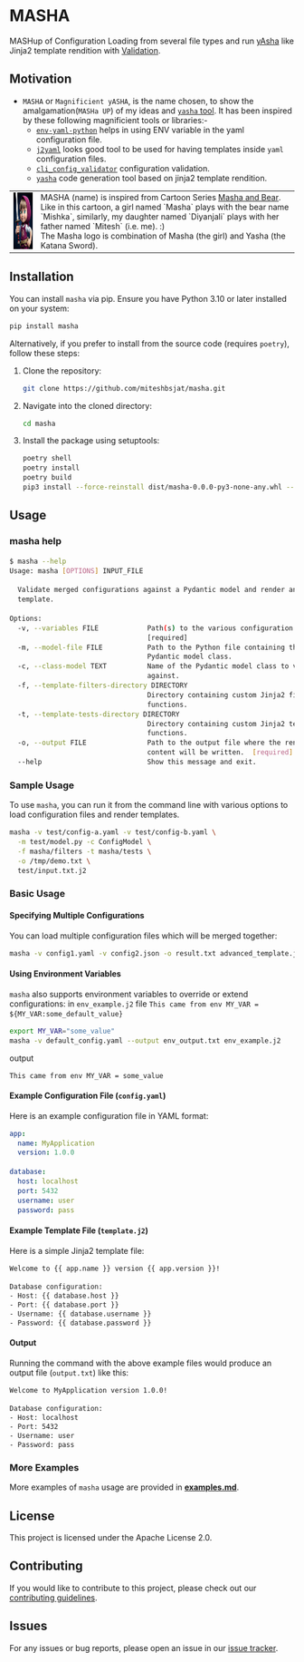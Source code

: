 # MASHA

MASHup of Configuration Loading from several file types and run [yAsha](https://github.com/kblomqvist/yasha/tree/master/yasha) like Jinja2 template rendition with [Validation](https://github.com/miteshbsjat/cli_config_validator).

## Motivation
* `MASHA` or `Magnificient yASHA`, is the name chosen, to show the amalgamation(`MASHa UP`) of my ideas and [`yasha` tool](https://github.com/kblomqvist/yasha). It has been inspired by these following magnificient tools or libraries:-
  * [`env-yaml-python`](https://github.com/iamKunal/env-yaml-python) helps in using ENV variable in the yaml configuration file.
  * [`j2yaml`](https://pypi.org/project/j2yaml/) looks good tool to be used for having templates inside `yaml` configuration files.
  * [`cli_config_validator`](https://github.com/miteshbsjat/cli_config_validator) configuration validation.
  * [`yasha`](https://github.com/kblomqvist/yasha) code generation tool based on jinja2 template rendition.


<table>
  <tr>
  <td><img src="docs/images/masha.jpg" width="135" height="100"></td>
<td>MASHA (name) is inspired from Cartoon Series <a href="https://en.wikipedia.org/wiki/Masha_and_the_Bear">Masha and Bear</a>. Like in this cartoon, a girl named `Masha` plays with the bear name `Mishka`, similarly, my daughter named `Diyanjali` plays with her father named `Mitesh` (i.e. me). :) <br />
The Masha logo is combination of Masha (the girl) and Yasha (the Katana Sword). 
</td>
  </tr>
</table>

## Installation

You can install `masha` via pip. Ensure you have Python 3.10 or later installed on your system:

```sh
pip install masha
```

Alternatively, if you prefer to install from the source code (requires `poetry`), follow these steps:

1. Clone the repository:
   ```bash
   git clone https://github.com/miteshbsjat/masha.git
   ```

2. Navigate into the cloned directory:
   ```bash
   cd masha
   ```

3. Install the package using setuptools:
   ```bash
   poetry shell
   poetry install
   poetry build
   pip3 install --force-reinstall dist/masha-0.0.0-py3-none-any.whl --user
   ```

## Usage

### masha help
```sh
$ masha --help
Usage: masha [OPTIONS] INPUT_FILE

  Validate merged configurations against a Pydantic model and render an input
  template.

Options:
  -v, --variables FILE            Path(s) to the various configuration files.
                                  [required]
  -m, --model-file FILE           Path to the Python file containing the
                                  Pydantic model class.
  -c, --class-model TEXT          Name of the Pydantic model class to validate
                                  against.
  -f, --template-filters-directory DIRECTORY
                                  Directory containing custom Jinja2 filter
                                  functions.
  -t, --template-tests-directory DIRECTORY
                                  Directory containing custom Jinja2 test
                                  functions.
  -o, --output FILE               Path to the output file where the rendered
                                  content will be written.  [required]
  --help                          Show this message and exit.
```

### Sample Usage

To use `masha`, you can run it from the command line with various options to load configuration files and render templates.

```sh
masha -v test/config-a.yaml -v test/config-b.yaml \
  -m test/model.py -c ConfigModel \
  -f masha/filters -t masha/tests \
  -o /tmp/demo.txt \
  test/input.txt.j2
```

### Basic Usage

#### Specifying Multiple Configurations

You can load multiple configuration files which will be merged together:

```bash
masha -v config1.yaml -v config2.json -o result.txt advanced_template.j2
```

#### Using Environment Variables

`masha` also supports environment variables to override or extend configurations:
in `env_example.j2` file `This came from env MY_VAR = ${MY_VAR:some_default_value}`

```bash
export MY_VAR="some_value"
masha -v default_config.yaml --output env_output.txt env_example.j2
```

output
```
This came from env MY_VAR = some_value
```


#### Example Configuration File (`config.yaml`)

Here is an example configuration file in YAML format:

```yaml
app:
  name: MyApplication
  version: 1.0.0

database:
  host: localhost
  port: 5432
  username: user
  password: pass
```

#### Example Template File (`template.j2`)

Here is a simple Jinja2 template file:

```jinja
Welcome to {{ app.name }} version {{ app.version }}!

Database configuration:
- Host: {{ database.host }}
- Port: {{ database.port }}
- Username: {{ database.username }}
- Password: {{ database.password }}
```

#### Output

Running the command with the above example files would produce an output file (`output.txt`) like this:

```
Welcome to MyApplication version 1.0.0!

Database configuration:
- Host: localhost
- Port: 5432
- Username: user
- Password: pass
```

### More Examples

More examples of `masha` usage are provided in [**examples.md**](docs/examples.md).

## License

This project is licensed under the Apache License 2.0.

## Contributing

If you would like to contribute to this project, please check out our [contributing guidelines](CONTRIBUTING.md).

## Issues

For any issues or bug reports, please open an issue in our [issue tracker](https://github.com/miteshbsjat/masha/issues).
